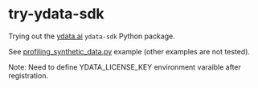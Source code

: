 # try-ydata-sdk

Trying out the [ydata.ai](https://ydata.ai) `ydata-sdk` Python package.

See [profiling_synthetic_data.py](./src/profiling_synthetic_data.py) example (other examples are not tested).

Note: Need to define YDATA_LICENSE_KEY environment varaible after registration.
